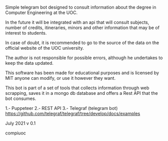 
Simple telegram bot designed to consult information about the degree in Computer Engineering at the UOC.

In the future it will be integrated with an api that will consult subjects, number of credits, itineraries, minors 
and other information that may be of interest to students.

In case of doubt, it is recommended to go to the source of the data on the official website of the UOC university.

The author is not responsible for possible errors, although he undertakes to keep the data updated.

This software has been made for educational purposes and is licensed by MIT anyone can modify, or use it however they want.

This bot is part of a set of tools that collects information through web scrapping, saves it in a mongo db database and offers a Rest API that the bot consumes.

1.- Puppeteer
2.- REST API
3.- Telegraf (telegram bot) https://github.com/telegraf/telegraf/tree/develop/docs/examples

July 2021
v 0.1

compiuoc

